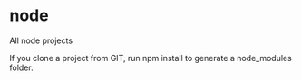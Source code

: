 # node
All node projects


If you clone a project from GIT, run npm install to generate a node_modules folder.
